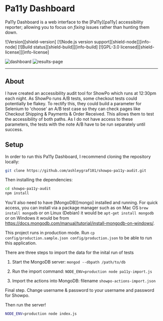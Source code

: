 # Pa11y Dashboard

Pa11y Dashboard is a web interface to the [Pa11y][pa11y] accessibility reporter; allowing you to focus on *fixing* issues rather than hunting them down.

![Version][shield-version]
[![Node.js version support][shield-node]][info-node]
[![Build status][shield-build]][info-build]
[![GPL-3.0 licensed][shield-license]][info-license]

![dashboard](https://user-images.githubusercontent.com/6110968/61603347-0bce1000-abf2-11e9-87b2-a53f91d315bb.jpg)
![results-page](https://user-images.githubusercontent.com/6110968/62183438-05851580-b30f-11e9-9bc4-b6a4823ae9e8.jpg)

---

## About

I have created an accessibility audit tool for ShowPo which runs at 12:30pm each night. As ShowPo runs A/B tests, some checkout tests could potentially be flakey. To rectify this, they could build a parameter for Selenium to 'choose' an A/B test case so they can check pages like Checkout Shipping & Payments & Order Received. This allows them to test the accessibility of both paths. As I do not have access to these parameters, the tests with the note A/B have to be run separately until success. 

## Setup

In order to run this Pa11y Dashboard, I recommend cloning the repository locally:

```sh
git clone https://github.com/ashleygraf101/showpo-pa11y-audit.git
```

Then installing the dependencies:

```sh
cd showpo-pa11y-audit
npm install
```

You'll also need to have [MongoDB][mongo] installed and running. For quick access, you can install via a package manager such as on Mac OS `brew install mongodb` or on Linux (Debian) it would be `apt-get install mongodb` or on Windows it would be from https://docs.mongodb.com/manual/tutorial/install-mongodb-on-windows/.

This project runs in production mode. Run ```cp config/production.sample.json config/production.json``` to be able to run this application. 


There are three steps to import the data for the inital run of tests


1. Start the MongoDB server: ```mongod --dbpath /path/to/db```

2. Run the import command: ```NODE_ENV=production node pa11y-import.js```

3. Import the actions into MongoDB: filename ```showpo-actions-import.json```

Final step. Change username & password to your username and password for Showpo. 

Then run the server!

```sh
NODE_ENV=production node index.js
```
